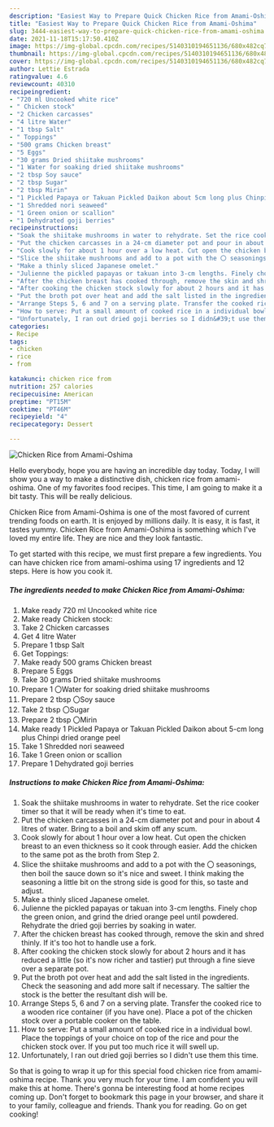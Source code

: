 ```yaml
---
description: "Easiest Way to Prepare Quick Chicken Rice from Amami-Oshima"
title: "Easiest Way to Prepare Quick Chicken Rice from Amami-Oshima"
slug: 3444-easiest-way-to-prepare-quick-chicken-rice-from-amami-oshima
date: 2021-11-18T15:17:50.410Z
image: https://img-global.cpcdn.com/recipes/5140310194651136/680x482cq70/chicken-rice-from-amami-oshima-recipe-main-photo.jpg
thumbnail: https://img-global.cpcdn.com/recipes/5140310194651136/680x482cq70/chicken-rice-from-amami-oshima-recipe-main-photo.jpg
cover: https://img-global.cpcdn.com/recipes/5140310194651136/680x482cq70/chicken-rice-from-amami-oshima-recipe-main-photo.jpg
author: Lettie Estrada
ratingvalue: 4.6
reviewcount: 40310
recipeingredient:
- "720 ml Uncooked white rice"
- " Chicken stock"
- "2 Chicken carcasses"
- "4 litre Water"
- "1 tbsp Salt"
- " Toppings"
- "500 grams Chicken breast"
- "5 Eggs"
- "30 grams Dried shiitake mushrooms"
- "1 Water for soaking dried shiitake mushrooms"
- "2 tbsp Soy sauce"
- "2 tbsp Sugar"
- "2 tbsp Mirin"
- "1 Pickled Papaya or Takuan Pickled Daikon about 5cm long plus Chinpi dried orange peel"
- "1 Shredded nori seaweed"
- "1 Green onion or scallion"
- "1 Dehydrated goji berries"
recipeinstructions:
- "Soak the shiitake mushrooms in water to rehydrate. Set the rice cooker timer so that it will be ready when it&#39;s time to eat."
- "Put the chicken carcasses in a 24-cm diameter pot and pour in about 4 litres of water. Bring to a boil and skim off any scum."
- "Cook slowly for about 1 hour over a low heat. Cut open the chicken breast to an even thickness so it cook through easier. Add the chicken to the same pot as the broth from Step 2."
- "Slice the shiitake mushrooms and add to a pot with the 〇 seasonings, then boil the sauce down so it&#39;s nice and sweet. I think making the seasoning a little bit on the strong side is good for this, so taste and adjust."
- "Make a thinly sliced Japanese omelet."
- "Julienne the pickled papayas or takuan into 3-cm lengths. Finely chop the green onion, and grind the dried orange peel until powdered. Rehydrate the dried goji berries by soaking in water."
- "After the chicken breast has cooked through, remove the skin and shred thinly. If it&#39;s too hot to handle use a fork."
- "After cooking the chicken stock slowly for about 2 hours and it has reduced a little (so it&#39;s now richer and tastier) put through a fine sieve over a separate pot."
- "Put the broth pot over heat and add the salt listed in the ingredients. Check the seasoning and add more salt if necessary. The saltier the stock is the better the resultant dish will be."
- "Arrange Steps 5, 6 and 7 on a serving plate. Transfer the cooked rice to a wooden rice container (if you have one). Place a pot of the chicken stock over a portable cooker on the table."
- "How to serve: Put a small amount of cooked rice in a individual bowl. Place the toppings of your choice on top of the rice and pour the chicken stock over. If you put too much rice it will swell up."
- "Unfortunately, I ran out dried goji berries so I didn&#39;t use them this time."
categories:
- Recipe
tags:
- chicken
- rice
- from

katakunci: chicken rice from 
nutrition: 257 calories
recipecuisine: American
preptime: "PT15M"
cooktime: "PT46M"
recipeyield: "4"
recipecategory: Dessert

---
```



![Chicken Rice from Amami-Oshima](https://img-global.cpcdn.com/recipes/5140310194651136/680x482cq70/chicken-rice-from-amami-oshima-recipe-main-photo.jpg)

Hello everybody, hope you are having an incredible day today. Today, I will show you a way to make a distinctive dish, chicken rice from amami-oshima. One of my favorites food recipes. This time, I am going to make it a bit tasty. This will be really delicious.

Chicken Rice from Amami-Oshima is one of the most favored of current trending foods on earth. It is enjoyed by millions daily. It is easy, it is fast, it tastes yummy. Chicken Rice from Amami-Oshima is something which I've loved my entire life. They are nice and they look fantastic.




To get started with this recipe, we must first prepare a few ingredients. You can have chicken rice from amami-oshima using 17 ingredients and 12 steps. Here is how you cook it.

<!--inarticleads1-->

##### The ingredients needed to make Chicken Rice from Amami-Oshima:

1. Make ready 720 ml Uncooked white rice
1. Make ready  Chicken stock:
1. Take 2 Chicken carcasses
1. Get 4 litre Water
1. Prepare 1 tbsp Salt
1. Get  Toppings:
1. Make ready 500 grams Chicken breast
1. Prepare 5 Eggs
1. Take 30 grams Dried shiitake mushrooms
1. Prepare 1 〇Water for soaking dried shiitake mushrooms
1. Prepare 2 tbsp 〇Soy sauce
1. Take 2 tbsp 〇Sugar
1. Prepare 2 tbsp 〇Mirin
1. Make ready 1 Pickled Papaya or Takuan Pickled Daikon about 5-cm long plus Chinpi dried orange peel
1. Take 1 Shredded nori seaweed
1. Take 1 Green onion or scallion
1. Prepare 1 Dehydrated goji berries




<!--inarticleads2-->

##### Instructions to make Chicken Rice from Amami-Oshima:

1. Soak the shiitake mushrooms in water to rehydrate. Set the rice cooker timer so that it will be ready when it&#39;s time to eat.
1. Put the chicken carcasses in a 24-cm diameter pot and pour in about 4 litres of water. Bring to a boil and skim off any scum.
1. Cook slowly for about 1 hour over a low heat. Cut open the chicken breast to an even thickness so it cook through easier. Add the chicken to the same pot as the broth from Step 2.
1. Slice the shiitake mushrooms and add to a pot with the 〇 seasonings, then boil the sauce down so it&#39;s nice and sweet. I think making the seasoning a little bit on the strong side is good for this, so taste and adjust.
1. Make a thinly sliced Japanese omelet.
1. Julienne the pickled papayas or takuan into 3-cm lengths. Finely chop the green onion, and grind the dried orange peel until powdered. Rehydrate the dried goji berries by soaking in water.
1. After the chicken breast has cooked through, remove the skin and shred thinly. If it&#39;s too hot to handle use a fork.
1. After cooking the chicken stock slowly for about 2 hours and it has reduced a little (so it&#39;s now richer and tastier) put through a fine sieve over a separate pot.
1. Put the broth pot over heat and add the salt listed in the ingredients. Check the seasoning and add more salt if necessary. The saltier the stock is the better the resultant dish will be.
1. Arrange Steps 5, 6 and 7 on a serving plate. Transfer the cooked rice to a wooden rice container (if you have one). Place a pot of the chicken stock over a portable cooker on the table.
1. How to serve: Put a small amount of cooked rice in a individual bowl. Place the toppings of your choice on top of the rice and pour the chicken stock over. If you put too much rice it will swell up.
1. Unfortunately, I ran out dried goji berries so I didn&#39;t use them this time.




So that is going to wrap it up for this special food chicken rice from amami-oshima recipe. Thank you very much for your time. I am confident you will make this at home. There's gonna be interesting food at home recipes coming up. Don't forget to bookmark this page in your browser, and share it to your family, colleague and friends. Thank you for reading. Go on get cooking!
